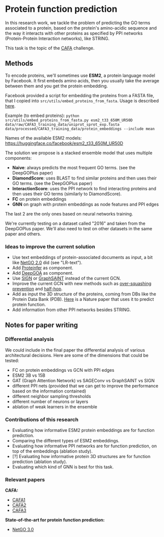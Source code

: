 # Protein function prediction

In this research work, we tackle the problem of predicting the GO terms associated to a protein, based on the protein's amino-acidic sequence and the way it interacts with other proteins as specified by PPI networks (Protein-Protein Interaction networks), like STRING.

This task is the topic of the [CAFA](https://genomebiology.biomedcentral.com/articles/10.1186/s13059-019-1835-8) challenge.

## Methods

To encode proteins, we'll sometimes use **ESM2**, a protein language model by Facebook. It first embeds amino acids, then you usually take the average between them and you get the protein embedding.

Facebook provided a script for embedding the proteins from a FASTA file, that I copied into `src/utils/embed_proteins_from_fasta`. Usage is described [here](https://github.com/facebookresearch/esm). 

Example (to embed proteins): `python src/utils/embed_proteins_from_fasta.py esm2_t33_650M_UR50D data/raw/CAFA3_training_data/uniprot_sprot_exp.fasta data/processed/CAFA3_training_data/protein_embeddings --include mean`

Names of the available ESM2 models: https://huggingface.co/facebook/esm2_t33_650M_UR50D

The solution we propose is a stacked ensemble model that uses multiple components:
- **Naive**: always predicts the most frequent GO terms. (see the DeepGOPlus paper)
- **DiamondScore**: uses BLAST to find similar proteins and then uses their GO terms. (see the DeepGOPlus paper)
- **InteractionScore**: uses the PPI network to find interacting proteins and then uses their GO terms (similarly to DiamondScore).
- **FC** on protein embeddings
- **GNN** on graph with protein embeddings as node features and PPI edges

The last 2 are the only ones based on neural networks training.

We're currently testing on a dataset called "2016" and taken from the DeepGOPlus paper. We'll also need to test on other datasets in the same paper and others.

### Ideas to improve the current solution

- Use text embeddings of protein-associated documents as input, a bit like [NetGO 2.0](https://academic.oup.com/nar/article/49/W1/W469/6285266#267025483) did (see "LR-text").
- Add [Proteinfer](https://google-research.github.io/proteinfer/) as component.
- Add [DeepGOA](https://ieeexplore.ieee.org/document/8983075) as component.
- Use [SIGN](https://arxiv.org/pdf/2004.11198.pdf) or [GraphSAINT](https://arxiv.org/abs/1907.04931) instead of the current GCN.
- Improve the current GCN with new methods such as [over-squashing prevention](https://arxiv.org/abs/2306.03589) and [half-hop](https://www.linkedin.com/posts/petarvelickovic_icml2023-activity-7090395512402534401-TGxD/?utm_source=share&utm_medium=member_desktop).
- Add as input the 3D structure of the proteins, coming from DBs like the Protein Data Bank (PDB). [Here](https://www.nature.com/articles/s41467-021-23303-9) is a Nature paper that uses it to predict protein function.
- Add information from other PPI networks besides STRING.

## Notes for paper writing

### Differential analysis

We could include in the final paper the differential analysis of various architectural decisions. Here are some of the dimensions that could be tested:
- FC on protein embeddings vs GCN with PPI edges
- ESM2 3B vs 15B
- GAT (Graph Attention Network) vs SAGEConv vs GraphSAINT vs SIGN
- different PPI nets (provided that we can get to improve the performance based on the information contained)
- different neighbor sampling thresholds
- different number of neurons or layers
- ablation of weak learners in the ensemble

### Contributions of this research

- Evaluating how informative ESM2 protein embeddings are for function prediction.
- Comparing the different types of ESM2 embeddings.
- Evaluating how informative PPI networks are for function prediction, on top of the embeddings (ablation study).
- \[?\] Evaluating how informative protein 3D structures are for function prediction (ablation study).
- Evaluating which kind of GNN is best for this task.

### Relevant papers

**CAFA:**
- [CAFA1](http://www.ncbi.nlm.nih.gov/pubmed/23353650)
- [CAFA2](http://www.ncbi.nlm.nih.gov/pubmed/27604469)
- [CAFA3](https://genomebiology.biomedcentral.com/articles/10.1186/s13059-019-1835-8)

**State-of-the-art for protein function prediction:**
- [NetGO 3.0](https://www.sciencedirect.com/science/article/pii/S1672022923000669)